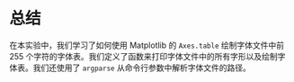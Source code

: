 # 总结

在本实验中，我们学习了如何使用 Matplotlib 的 `Axes.table` 绘制字体文件中前 255 个字符的字体表。我们定义了函数来打印字体文件中的所有字形以及绘制字体表。我们还使用了 `argparse` 从命令行参数中解析字体文件的路径。
